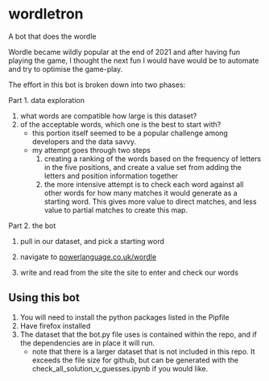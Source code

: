 # wordletron

A bot that does the wordle

Wordle became wildly popular at the end of 2021 and after having fun playing the game,  I thought the next fun I would have would be to automate and try to optimise the game-play.

The effort in this bot is broken down into two phases:

Part 1. data exploration
1. what words are compatible how large is this dataset?
2. of the acceptable words, which one is the best to start with?
    * this portion itself seemed to be a popular challenge among developers and the data savvy.
    * my attempt goes through two steps
        1. creating a ranking of the words based on the frequency of letters in the five positions, and create a value set from adding the letters and position information together
        2. the more intensive attempt is to check each word against all other words for how many matches it would generate as a starting word. This gives more value to direct matches, and less value to partial matches to create this map. 

Part 2. the bot
1. pull in our dataset, and pick a starting word
2. navigate to [powerlanguage.co.uk/wordle](https://www.nytimes.com/games/wordle/index.html "or now https://www.nytimes.com/games/wordle/index.html")

3. write and read from the site the site to enter and check our words


## Using this bot

1. You will need to install the python packages listed in the Pipfile
2. Have firefox installed
3. The dataset that the bot.py file uses is contained within the repo, and if the dependencies are in place it will run. 
    * note that there is a larger dataset that is not included in this repo. It exceeds the file size for github, but can be generated with the check_all_solution_v_guesses.ipynb if you would like.
